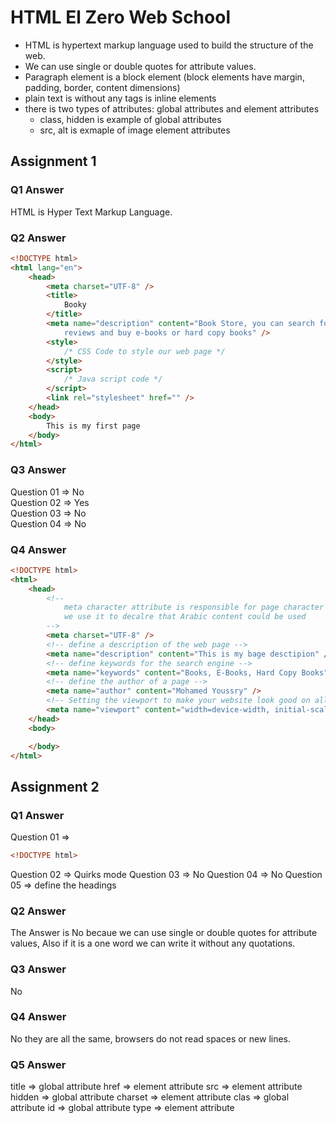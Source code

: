 # HTML El Zero Web School

- HTML is hypertext markup language used to build the structure of the web.
- We can use single or double quotes for attribute values.
- Paragraph element is a block element (block elements have margin, padding, border, content dimensions)
- plain text is without any tags is inline elements
- there is two types of attributes: global attributes and element attributes
  - class, hidden is example of global attributes
  - src, alt is exmaple of image element attributes

## Assignment 1

### Q1 Answer
HTML is Hyper Text Markup Language.

### Q2 Answer
```HTML
<!DOCTYPE html>
<html lang="en">
    <head>
        <meta charset="UTF-8" />
        <title>
            Booky
        </title>
        <meta name="description" content="Book Store, you can search for books
            reviews and buy e-books or hard copy books" />
        <style>
            /* CSS Code to style our web page */ 
        </style>
        <script>
            /* Java script code */
        </script>
        <link rel="stylesheet" href="" />
    </head>
    <body>
        This is my first page
    </body>
</html>

```

### Q3 Answer
Question 01 => No
<br/>
Question 02 => Yes
<br/>
Question 03 => No
<br/>
Question 04 => No
<br/>

### Q4 Answer

```HTML
<!DOCTYPE html>
<html>
    <head>
        <!--
            meta character attribute is responsible for page character encoding,
            we use it to decalre that Arabic content could be used 
        -->
        <meta charset="UTF-8" />
        <!-- define a description of the web page -->
        <meta name="description" content="This is my bage desctipion" />
        <!-- define keywords for the search engine -->
        <meta name="keywords" content="Books, E-Books, Hard Copy Books" />
        <!-- define the author of a page -->
        <meta name="author" content="Mohamed Youssry" />
        <!-- Setting the viewport to make your website look good on all devices: -->
        <meta name="viewport" content="width=device-width, initial-scale=1.0">
    </head>
    <body>

    </body>
</html>
```


## Assignment 2

### Q1 Answer
Question 01 => 
```HTML
<!DOCTYPE html>
```
Question 02 => Quirks mode
Question 03 => No
Question 04 => No
Question 05 => define the headings

### Q2 Answer
The Answer is No becaue we can use single or double quotes for attribute values, Also if it is a one word we can write it without any quotations.

### Q3 Answer
No


### Q4 Answer
No they are all the same, browsers do not read spaces or new lines.

### Q5 Answer
title   => global attribute
href    => element attribute
src     => element attribute
hidden  => global attribute
charset => element attribute
clas    => global attribute
id      => global attribute
type    => element attribute